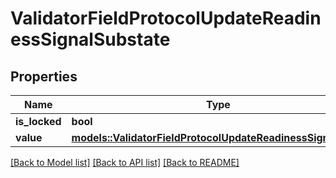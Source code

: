 # ValidatorFieldProtocolUpdateReadinessSignalSubstate

## Properties

Name | Type | Description | Notes
------------ | ------------- | ------------- | -------------
**is_locked** | **bool** |  | 
**value** | [**models::ValidatorFieldProtocolUpdateReadinessSignalValue**](ValidatorFieldProtocolUpdateReadinessSignalValue.md) |  | 

[[Back to Model list]](../README.md#documentation-for-models) [[Back to API list]](../README.md#documentation-for-api-endpoints) [[Back to README]](../README.md)


